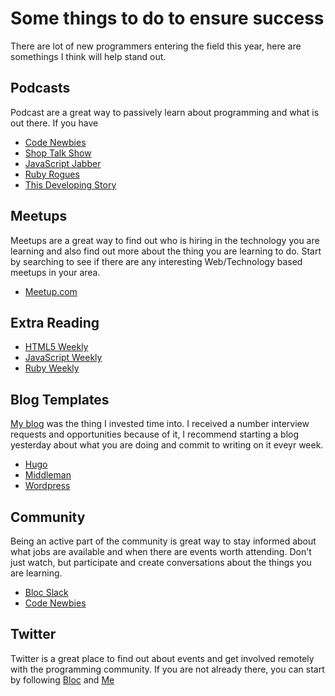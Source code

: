 # Some things to do to ensure success

There are lot of new programmers entering the field this year, here are somethings I think will help stand out.

## Podcasts
Podcast are a great way to passively learn about programming and what is out there. If you have 

- [Code Newbies](http://www.codenewbie.org/podcast)
- [Shop Talk Show](http://shoptalkshow.com/)
- [JavaScript Jabber](https://devchat.tv/js-jabber)
- [Ruby Rogues](https://devchat.tv/ruby-rogues)
- [This Developing Story](https://www.thisdevelopingstory.com) 

## Meetups
Meetups are a great way to find out who is hiring in the technology you are learning and also find out more about the thing you are learning to do. Start by searching to see if there are any interesting Web/Technology based meetups in your area.
- [Meetup.com](meetup.com)

## Extra Reading
- [HTML5 Weekly](http://html5weekly.com/)
- [JavaScript Weekly](http://javascriptweekly.com/)
- [Ruby Weekly](http://rubyweekly.com/)

## Blog Templates
[My blog](http://theblackc000000de.blogspot.com/) was the thing I invested time into. I received a number interview requests and opportunities because of it, I recommend starting a blog yesterday about what you are doing and commit to writing on it eveyr week.

- [Hugo](https://gohugo.io/)
- [Middleman](https://middlemanapp.com/)
- [Wordpress](https://wordpress.com/)

## Community
Being an active part of the community is great way to stay informed about what jobs are available and when there are events worth attending. Don't just watch, but participate and create conversations about the things you are learning.

- [Bloc Slack](http://bloc-students.slack.com)
- [Code Newbies](http://codenewbie.org/)

## Twitter
Twitter is a great place to find out about events and get involved remotely with the programming community. If you are not already there, you can start by following [Bloc](https://twitter.com/trybloc) and [Me](https://twitter.com/bdougieYO)
